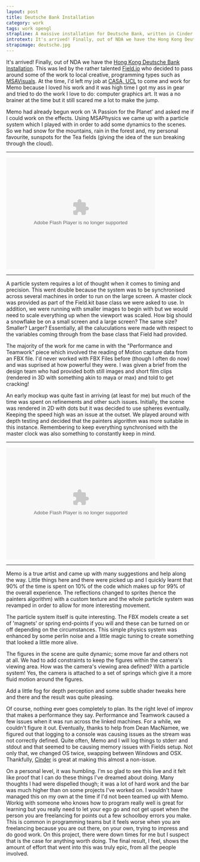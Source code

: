 ```yaml
--- 
layout: post
title: Deutsche Bank Installation
category: work 
tags: work opengl
strapline: A massive installation for Deutsche Bank, written in Cinder
introtext: It's arrived! Finally, out of NDA we have the Hong Kong Deutsche Bank Installation. This was led by the rather talented Field.io who decided to pass around some of the work to local creative, programming types such as MSAVisuals. 
strapimage: deutsche.jpg
---
```


It's arrived! Finally, out of NDA we have the [Hong Kong Deutsche Bank Installation](http://www.msavisuals.com/deutsche_bank_hong_kong). This was led by the rather talented [Field.io](http://www.field.io) who decided to pass around some of the work to local creative, programming types such as [MSAVisuals](http://www.msavisuals.com). At the time, I'd left my job at [CASA, UCL](http://www.casa.ucl.ac.uk) to come and work for Memo because I loved his work and it was high time I got my ass in gear and tried to do the work I love to do: computer graphics art. It was a no brainer at the time but it still scared me a lot to make the jump.


Memo had already begun work on 'A Passion for the Planet' and asked me if I could work on the effects. Using MSAPhysics we came up with a particle system which I played with in order to add some dynamics to the scenes. So we had snow for the mountains, rain in the forest and, my personal favourite, sunspots for the Tea fields (giving the idea of the sun breaking through the cloud).

<div class="clearfix"></div>
<hr />
<object width="400" height="300"> <param name="flashvars" value="offsite=true&lang=en-us&page_show_url=%2Fphotos%2Ffliegerhorst%2Fsets%2F72157626756999726%2Fshow%2F&page_show_back_url=%2Fphotos%2Ffliegerhorst%2Fsets%2F72157626756999726%2F&set_id=72157626756999726&jump_to="></param> <param name="movie" value="https://www.flickr.com/apps/slideshow/show.swf?v=71649"></param> <param name="allowFullScreen" value="true"></param><embed type="application/x-shockwave-flash" src="https://www.flickr.com/apps/slideshow/show.swf?v=71649" allowFullScreen="true" flashvars="offsite=true&lang=en-us&page_show_url=%2Fphotos%2Ffliegerhorst%2Fsets%2F72157626756999726%2Fshow%2F&page_show_back_url=%2Fphotos%2Ffliegerhorst%2Fsets%2F72157626756999726%2F&set_id=72157626756999726&jump_to=" width="400" height="300"></embed></object>
<div class="clearfix"></div>
<hr />


A particle system requires a lot of thought when it comes to timing and precision. This went double because the system was to be synchronised across several machines in order to run on the large screen. A master clock was provided as part of the Field.kit base class we were asked to use. In addition, we were running with smaller images to begin with but we would need to scale everything up when the viewport was scaled. How big should a snowflake be on a small screen and a large screen? The same size? Smaller? Larger? Essentially, all the caluculations were made with respect to the variables coming through from the base class that Field had provided. 

The majority of the work for me came in with the "Performance and Teamwork" piece which involved the reading of Motion capture data from an FBX file. I'd never worked with FBX Files before (though I often do now) and was suprised at how powerful they were. I was given a brief from the design team who had provided both still images and short film clips (rendered in 3D with something akin to maya or max) and told to get cracking!

An early mockup was quite fast in arriving (at least for me) but much of the time was spent on refinements and other such issues. Initially, the scene was rendered in 2D with dots but it was decided to use spheres eventually. Keeping the speed high was an issue at the outset. We played around with depth testing and decided that the painters algorithm was more suitable in this instance. Remembering to keep everything synchronised with the master clock was also something to constantly keep in mind. 

<div class="clearfix"></div>
<hr />
<object width="400" height="300"> <param name="flashvars" value="offsite=true&lang=en-us&page_show_url=%2Fphotos%2Ffliegerhorst%2Fsets%2F72157626757080626%2Fshow%2F&page_show_back_url=%2Fphotos%2Ffliegerhorst%2Fsets%2F72157626757080626%2F&set_id=72157626757080626&jump_to="></param> <param name="movie" value="http://www.flickr.com/apps/slideshow/show.swf?v=71649"></param> <param name="allowFullScreen" value="true"></param><embed type="application/x-shockwave-flash" src="http://www.flickr.com/apps/slideshow/show.swf?v=71649" allowFullScreen="true" flashvars="offsite=true&lang=en-us&page_show_url=%2Fphotos%2Ffliegerhorst%2Fsets%2F72157626757080626%2Fshow%2F&page_show_back_url=%2Fphotos%2Ffliegerhorst%2Fsets%2F72157626757080626%2F&set_id=72157626757080626&jump_to=" width="400" height="300"></embed></object>
<div class="clearfix"></div>
<hr />

Memo is a true artist and came up with many suggestions and help along the way. Little things here and there were picked up and I quickly learnt that 90% of the time is spent on 10% of the code which makes up for 99% of the overall experience. The reflections changed to sprites (hence the painters algorithm) with a custom texture and the whole particle system was revamped in order to allow for more interesting movement. 

The particle system itself is quite interesting. The FBX models create a set of 'magnets' or spring end-points if you will and these can be turned on or off depending on the circumstances. This simple physics system was enhanced by some perlin noise and a little magic tuning to create something that looked a little more alive.

The figures in the scene are quite dynamic; some move far and others not at all. We had to add constraints to keep the figures within the camera's viewing area. How was the camera's viewing area defined? With a particle system! Yes, the camera is attached to a set of springs which give it a more fluid motion around the figures. 


Add a little fog for depth perception and some subtle shader tweaks here and there and the result was quite pleasing. 


Of course, nothing ever goes completely to plan. Its the right level of improv that makes a performance they say. Performance and Teamwork caused a few issues when it was run across the linked machines. For a while, we couldn't figure it out. Eventually, thanks to help from Dean MacNamee, we figured out that logging to a console was causing issues as the stream was not correctly defined. Quite often, Memo and I will log things to stderr and stdout and that seemed to be causing memory issues with Fields setup. Not only that, we changed OS twice, swapping between Windows and OSX. Thankfully, [Cinder](http://www.libcinder.org) is great at making this almost a non-issue.


On a personal level, it was humbling. I'm so glad to see this live and it felt like proof that I can do these things I've dreamed about doing. Many thoughts I had were dispelled though; it was a lot of hard work and the bar was much higher than on some projects I've worked on. I wouldn't have managed this on my own at the time if I'd not been teamed up with Memo. Workig with someone who knows how to program really well is great for learning but you really need to let your ego go and not get upset when the person you are freelancing for points out a few schoolboy errors you make. This is common in programming teams but it feels worse when you are freelancing because you are out there, on your own, trying to impress and do good work. On this project, there were down times for me but I suspect that is the case for anything worth doing. The final result, I feel, shows the amount of effort that went into this was truly epic, from all the people involved.

